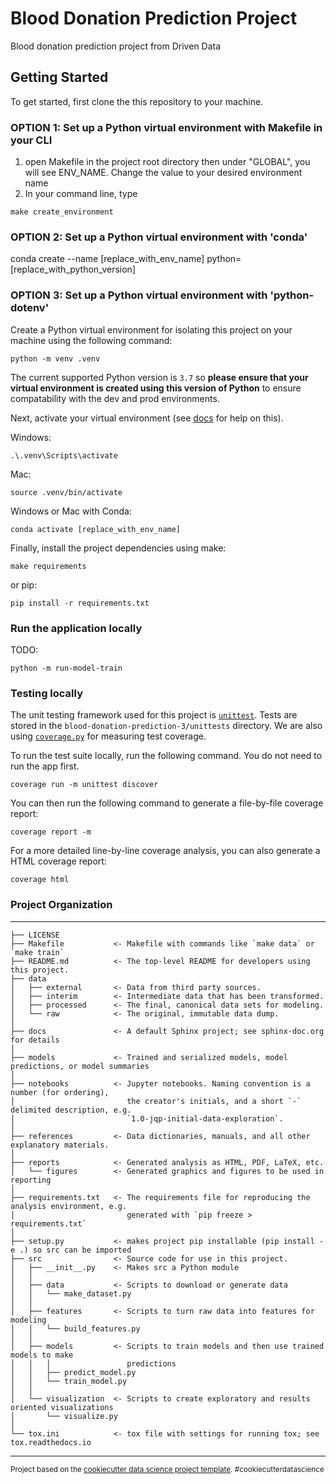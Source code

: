 Blood Donation Prediction Project
==============================

Blood donation prediction project from Driven Data

## Getting Started

To get started, first clone the this repository to your machine.

### OPTION 1: Set up a Python virtual environment with Makefile in your CLI

1. open Makefile in the project root directory then under "GLOBAL", you will see ENV_NAME. Change the value to your desired environment name
2. In your command line, type 

```
make create_environment
```

### OPTION 2: Set up a Python virtual environment with 'conda'

conda create --name [replace_with_env_name] python=[replace_with_python_version]

### OPTION 3: Set up a Python virtual environment with 'python-dotenv'

Create a Python virtual environment for isolating this project on your machine using the following command:

```
python -m venv .venv
```

The current supported Python version is `3.7` so **please ensure that your virtual environment is created using this version of Python** to ensure compatability with the dev and prod environments.

Next, activate your virtual environment (see [docs](https://packaging.python.org/guides/installing-using-pip-and-virtual-environments/#activating-a-virtual-environment) for help on this).

Windows:
```
.\.venv\Scripts\activate
```
Mac:
```
source .venv/bin/activate
```
Windows or Mac with Conda:
```
conda activate [replace_with_env_name]
```

Finally, install the project dependencies using make:

```
make requirements
```
or pip:
```
pip install -r requirements.txt
```

### Run the application locally

TODO:

```
python -m run-model-train
```

### Testing locally

The unit testing framework used for this project is [`unittest`](https://docs.python.org/3/library/unittest.html).
Tests are stored in the `blood-donation-prediction-3/unittests` directory.
We are also using [`coverage.py`](https://coverage.readthedocs.io/) for measuring test coverage.

To run the test suite locally, run the following command.
You do not need to run the app first.

```
coverage run -m unittest discover
```

You can then run the following command to generate a file-by-file coverage report:

```
coverage report -m
```

For a more detailed line-by-line coverage analysis, you can also generate a HTML coverage report:

```
coverage html
```

### Project Organization
------------

    ├── LICENSE
    ├── Makefile           <- Makefile with commands like `make data` or `make train`
    ├── README.md          <- The top-level README for developers using this project.
    ├── data
    │   ├── external       <- Data from third party sources.
    │   ├── interim        <- Intermediate data that has been transformed.
    │   ├── processed      <- The final, canonical data sets for modeling.
    │   └── raw            <- The original, immutable data dump.
    │
    ├── docs               <- A default Sphinx project; see sphinx-doc.org for details
    │
    ├── models             <- Trained and serialized models, model predictions, or model summaries
    │
    ├── notebooks          <- Jupyter notebooks. Naming convention is a number (for ordering),
    │                         the creator's initials, and a short `-` delimited description, e.g.
    │                         `1.0-jqp-initial-data-exploration`.
    │
    ├── references         <- Data dictionaries, manuals, and all other explanatory materials.
    │
    ├── reports            <- Generated analysis as HTML, PDF, LaTeX, etc.
    │   └── figures        <- Generated graphics and figures to be used in reporting
    │
    ├── requirements.txt   <- The requirements file for reproducing the analysis environment, e.g.
    │                         generated with `pip freeze > requirements.txt`
    │
    ├── setup.py           <- makes project pip installable (pip install -e .) so src can be imported
    ├── src                <- Source code for use in this project.
    │   ├── __init__.py    <- Makes src a Python module
    │   │
    │   ├── data           <- Scripts to download or generate data
    │   │   └── make_dataset.py
    │   │
    │   ├── features       <- Scripts to turn raw data into features for modeling
    │   │   └── build_features.py
    │   │
    │   ├── models         <- Scripts to train models and then use trained models to make
    │   │   │                 predictions
    │   │   ├── predict_model.py
    │   │   └── train_model.py
    │   │
    │   └── visualization  <- Scripts to create exploratory and results oriented visualizations
    │       └── visualize.py
    │
    └── tox.ini            <- tox file with settings for running tox; see tox.readthedocs.io


--------

<p><small>Project based on the <a target="_blank" href="https://drivendata.github.io/cookiecutter-data-science/">cookiecutter data science project template</a>. #cookiecutterdatascience</small></p>
